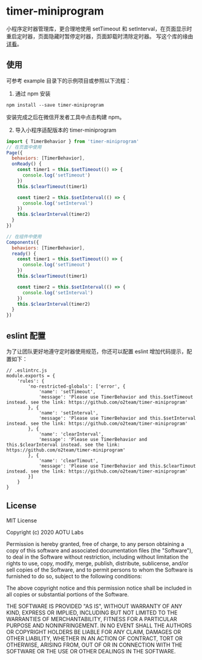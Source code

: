 # timer-miniprogram

小程序定时器管理库，更合理地使用 setTimeout 和 setInterval，在页面显示时重启定时器，页面隐藏时暂停定时器，页面卸载时清除定时器。
写这个库的缘由[详看](https://aotu.io/notes/2020/06/22/timer-miniprogram/)。

## 使用

可参考 example 目录下的示例项目或参照以下流程：

1. 通过 npm 安装

```shell
npm install --save timer-miniprogram
```

安装完成之后在微信开发者工具中点击构建 npm。

2. 导入小程序适配版本的 timer-miniprogram

```js
import { TimerBehavior } from 'timer-miniprogram'
// 在页面中使用
Page({
  behaviors: [TimerBehavior],
  onReady() {
    const timer1 = this.$setTimeout(() => {
      console.log('setTimeout')
    })
    this.$clearTimeout(timer1)

    const timer2 = this.$setInterval(() => {
      console.log('setInterval')
    })
    this.$clearInterval(timer2)
  }
})

// 在组件中使用
Components({
  behaviors: [TimerBehavior],
  ready() {
    const timer1 = this.$setTimeout(() => {
      console.log('setTimeout')
    })
    this.$clearTimeout(timer1)

    const timer2 = this.$setInterval(() => {
      console.log('setInterval')
    })
    this.$clearInterval(timer2)
  }
})
```

## eslint 配置

为了让团队更好地遵守定时器使⽤规范，你还可以配置 eslint 增加代码提示，配置如下：

```
// .eslintrc.js
module.exports = {
    'rules': {
        'no-restricted-globals': ['error', {
            'name': 'setTimeout',
            'message': 'Please use TimerBehavior and this.$setTimeout instead. see the link: https://github.com/o2team/timer-miniprogram'
        }, {
            'name': 'setInterval',
            'message': 'Please use TimerBehavior and this.$setInterval instead. see the link: https://github.com/o2team/timer-miniprogram'
        }, {
            'name': 'clearInterval',
            'message': 'Please use TimerBehavior and this.$clearInterval instead. see the link: https://github.com/o2team/timer-miniprogram'
        }, {
            'name': 'clearTimout',
            'message': 'Please use TimerBehavior and this.$clearTimout  instead. see the link: https://github.com/o2team/timer-miniprogram'
        }]
    }
}
```

## License

  
MIT License

Copyright (c) 2020 AOTU Labs

Permission is hereby granted, free of charge, to any person obtaining a copy
of this software and associated documentation files (the "Software"), to deal
in the Software without restriction, including without limitation the rights
to use, copy, modify, merge, publish, distribute, sublicense, and/or sell
copies of the Software, and to permit persons to whom the Software is
furnished to do so, subject to the following conditions:

The above copyright notice and this permission notice shall be included in all
copies or substantial portions of the Software.

THE SOFTWARE IS PROVIDED "AS IS", WITHOUT WARRANTY OF ANY KIND, EXPRESS OR
IMPLIED, INCLUDING BUT NOT LIMITED TO THE WARRANTIES OF MERCHANTABILITY,
FITNESS FOR A PARTICULAR PURPOSE AND NONINFRINGEMENT. IN NO EVENT SHALL THE
AUTHORS OR COPYRIGHT HOLDERS BE LIABLE FOR ANY CLAIM, DAMAGES OR OTHER
LIABILITY, WHETHER IN AN ACTION OF CONTRACT, TORT OR OTHERWISE, ARISING FROM,
OUT OF OR IN CONNECTION WITH THE SOFTWARE OR THE USE OR OTHER DEALINGS IN THE
SOFTWARE.
